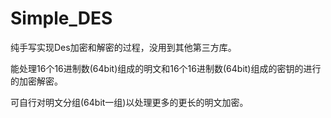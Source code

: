 # Simple_DES

纯手写实现Des加密和解密的过程，没用到其他第三方库。

能处理16个16进制数(64bit)组成的明文和16个16进制数(64bit)组成的密钥的进行的加密解密。

可自行对明文分组(64bit一组)以处理更多的更长的明文加密。